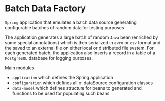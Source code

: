 # Batch Data Factory

`Spring` application that emulates a batch data source generating 
configurable batches of random data for testing purposes

The application generates a large batch of random `Java` bean
(enriched by some special annotations) which is then serialized
in `avro` or `csv` format and the saved to an external file on either
local or distributed file system. 
For each generated batch, the application also inserts a record in a table of 
a `PostgreSQL` database for logging purposes.

Main modules
* `application` which defines the Spring application
* `configuration` which defines all of dataSource configuration classes 
* `data-model` which defines structure for beans to generated and functions to be used for populating such beans